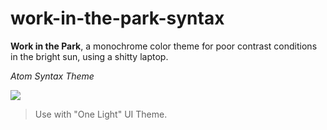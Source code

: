 # work-in-the-park-syntax

**Work in the Park**, a monochrome color theme for poor contrast conditions in the bright sun, using a shitty laptop.

*Atom Syntax Theme*

![](https://i.imgur.com/1PQE6de.jpg)
> Use with "One Light" UI Theme.
